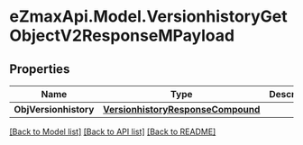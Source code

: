 
# eZmaxApi.Model.VersionhistoryGetObjectV2ResponseMPayload

## Properties

Name | Type | Description | Notes
------------ | ------------- | ------------- | -------------
**ObjVersionhistory** | [**VersionhistoryResponseCompound**](VersionhistoryResponseCompound.md) |  | 

[[Back to Model list]](../README.md#documentation-for-models)
[[Back to API list]](../README.md#documentation-for-api-endpoints)
[[Back to README]](../README.md)


